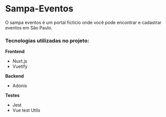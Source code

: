 # Sampa-Eventos

O sampa eventos é um portal ficticio onde você pode encontrar e cadastrar eventos em São Paulo.

### Tecnologias utilizadas no projeto:

**Frontend**

- Nuxt.js
- Vuetify

**Backend**

- Adonis

**Testes**

- Jest
- Vue test Utils
